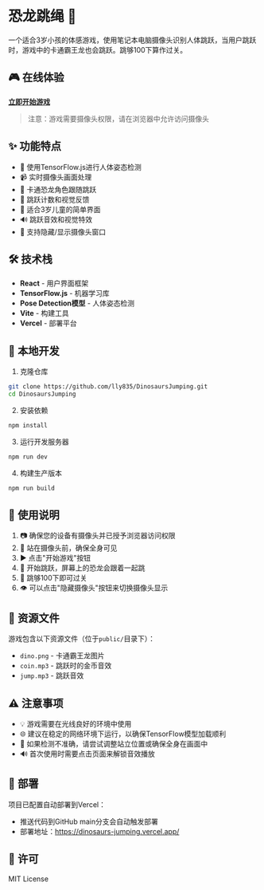# 恐龙跳绳 🦕

一个适合3岁小孩的体感游戏，使用笔记本电脑摄像头识别人体跳跃，当用户跳跃时，游戏中的卡通霸王龙也会跳跃。跳够100下算作过关。

## 🎮 在线体验

**[立即开始游戏](https://dinosaurs-jumping.vercel.app/)**

> 注意：游戏需要摄像头权限，请在浏览器中允许访问摄像头

## ✨ 功能特点

- 🤖 使用TensorFlow.js进行人体姿态检测
- 📹 实时摄像头画面处理
- 🦕 卡通恐龙角色跟随跳跃
- 🎯 跳跃计数和视觉反馈
- 👶 适合3岁儿童的简单界面
- 🔊 跳跃音效和视觉特效
- 📱 支持隐藏/显示摄像头窗口

## 🛠️ 技术栈

- **React** - 用户界面框架
- **TensorFlow.js** - 机器学习库
- **Pose Detection模型** - 人体姿态检测
- **Vite** - 构建工具
- **Vercel** - 部署平台

## 🚀 本地开发

1. 克隆仓库
```bash
git clone https://github.com/lly835/DinosaursJumping.git
cd DinosaursJumping
```

2. 安装依赖
```bash
npm install
```

3. 运行开发服务器
```bash
npm run dev
```

4. 构建生产版本
```bash
npm run build
```

## 📖 使用说明

1. 📷 确保您的设备有摄像头并已授予浏览器访问权限
2. 🏃 站在摄像头前，确保全身可见
3. ▶️ 点击"开始游戏"按钮
4. 🦘 开始跳跃，屏幕上的恐龙会跟着一起跳
5. 🎯 跳够100下即可过关
6. 👁️ 可以点击"隐藏摄像头"按钮来切换摄像头显示

## 📁 资源文件

游戏包含以下资源文件（位于`public/`目录下）：

- `dino.png` - 卡通霸王龙图片
- `coin.mp3` - 跳跃时的金币音效
- `jump.mp3` - 跳跃音效

## ⚠️ 注意事项

- 💡 游戏需要在光线良好的环境中使用
- 🌐 建议在稳定的网络环境下运行，以确保TensorFlow模型加载顺利
- 🎯 如果检测不准确，请尝试调整站立位置或确保全身在画面中
- 🔊 首次使用时需要点击页面来解锁音效播放

## 🚀 部署

项目已配置自动部署到Vercel：
- 推送代码到GitHub main分支会自动触发部署
- 部署地址：https://dinosaurs-jumping.vercel.app/

## 📝 许可

MIT License 